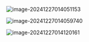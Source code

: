 ![image-20241227014051153](C:\Users\ROG\AppData\Roaming\Typora\typora-user-images\image-20241227014051153.png)

![image-20241227014059740](C:\Users\ROG\AppData\Roaming\Typora\typora-user-images\image-20241227014059740.png)

![image-20241227014120161](C:\Users\ROG\AppData\Roaming\Typora\typora-user-images\image-20241227014120161.png)